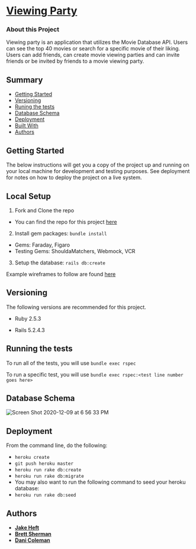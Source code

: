 # [Viewing Party](https://viewing-party-bdj.herokuapp.com/)

### About this Project

Viewing party is an application that utilizes the Movie Database API. Users can see the top 40 movies or search for a specific movie of their liking. Users can add friends, can create movie viewing parties and can invite friends or be invited by friends to a movie viewing party.

## Summary

  - [Getting Started](#getting-started)
  - [Versioning](#versioning)
  - [Runing the tests](#running-the-tests)
  - [Database Schema](#database-schema)
  - [Deployment](#deployment)
  - [Built With](#built-with)
  - [Authors](#authors)

## Getting Started

The below instructions will get you a copy of the project up and running on
your local machine for development and testing purposes. See deployment
for notes on how to deploy the project on a live system.

## Local Setup

1. Fork and Clone the repo
  - You can find the repo for this project [here](https://github.com/jakeheft/viewing_party)
2. Install gem packages: `bundle install`
  - Gems: Faraday, Figaro
  - Testing Gems: ShouldaMatchers, Webmock, VCR
3. Setup the database: `rails db:create`

Example wireframes to follow are found [here](https://backend.turing.io/module3/projects/viewing_party/wireframes)

## Versioning

The following versions are recommended for this project.

- Ruby 2.5.3

- Rails 5.2.4.3

## Running the tests

To run all of the tests, you will use `bundle exec rspec`

To run a specific test, you will use `bundle exec rspec:<test line number goes here>`

## Database Schema

![Screen Shot 2020-12-09 at 6 56 33 PM](https://user-images.githubusercontent.com/60626984/101712251-5738c680-3a52-11eb-8b87-e16432d7aeb7.png)

## Deployment

From the command line, do the following:
  - `heroku create`
  - `git push heroku master`
  - `heroku run rake db:create`
  - `heroku run rake db:migrate`
  - You may also want to run the following command to seed your heroku database:
  - `heroku run rake db:seed`

## Authors

- [**Jake Heft**](https://github.com/jakeheft)
- [**Brett Sherman**](https://github.com/BJSherman80)
- [**Dani Coleman**](https://github.com/dcoleman21)
